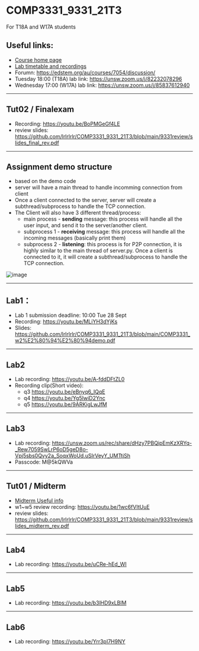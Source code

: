 # COMP3331_9331_21T3
For T18A and W17A students

## Useful links:
 - [Course home page](https://webcms3.cse.unsw.edu.au/COMP3331/21T3/)
 - [Lab timetable and recordings](https://webcms3.cse.unsw.edu.au/COMP3331/21T3/resources/65958)
 - Forumn: https://edstem.org/au/courses/7054/discussion/ 
 - Tuesday 18:00 (T18A) lab link: https://unsw.zoom.us/j/82232078296 
 - Wednesday 17:00 (W17A) lab link: https://unsw.zoom.us/j/85837612940

--------------------------------
## Tut02 / Finalexam
 -  Recording: https://youtu.be/BoPMGeGf4LE 
 -  review slides: https://github.com/lrlrlrlr/COMP3331_9331_21T3/blob/main/9331review/slides_final_rev.pdf   


-----------------------------
## Assignment demo structure
 -  based on the demo code
 -  server will have a main thread to handle incomming connection from client
 -  Once a client connected to the server, server will create a subthread/subprocess to handle the TCP connection.
 -  The Client will also have 3 different thread/process:
    -   main process - **sending** message: this process will handle all the user input, and send it to the server/another client.
    -   subprocess 1 - **receiving** message: this process will handle all the incoming messages (basically print them)
    -   subprocess 2 - **listening**: this process is for P2P connection, it is highly similar to the main thread of server.py. Once a client is connected to it, it will create a subthread/subprocess to handle the TCP connection.

 ![image](https://user-images.githubusercontent.com/27357380/142300671-b2ffa789-c33d-4755-b01d-3c781bcc42a9.png)

--------------------------------



## Lab1：  
 - Lab 1 submission deadline: 10:00 Tue 28 Sept  
 - Recording: https://youtu.be/MLiYH3dYjKs 
 - Slides: https://github.com/lrlrlrlr/COMP3331_9331_21T3/blob/main/COMP3331_w2%E2%80%94%E2%80%94demo.pdf 
-----------------------------


## Lab2
 - Lab recording: https://youtu.be/A-fddDFtZL0
 - Recording clip(Short video): 
   - q3 https://youtu.be/eBnyq6_IQqE  
   - q4 https://youtu.be/Yg5IwiD2Ync   
   - q5 https://youtu.be/9ARKigLwJfM  

--------------------------------

## Lab3
 -  Lab recording: https://unsw.zoom.us/rec/share/dHzy7PBQipEmKzXRYq-_Rew7059SwLrP6oD5geD8o-Vpj5sbs0Qvy2a_SoqxWoUd.uSIrVeyY_UMTtjSh
 -  Passcode: M@5kQWVa 



--------------------------------
## Tut01 / Midterm
 -  [Midterm Useful info](https://github.com/lrlrlrlr/COMP3331_9331_21T3/tree/main/9331review)
 -  w1~w5 review recording: https://youtu.be/1wc6fVItUuE 
 -  review slides: https://github.com/lrlrlrlr/COMP3331_9331_21T3/blob/main/9331review/slides_midterm_rev.pdf   

--------------------------------

## Lab4
 -  Lab recording: https://youtu.be/uCRe-hEd_WI 
 

--------------------------------

## Lab5
 -  Lab recording: https://youtu.be/b3lHD9xLBlM 
 

--------------------------------

## Lab6
 -  Lab recording: https://youtu.be/Yrr3pI7H9NY 
 

